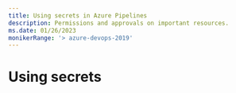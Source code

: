 ```yaml
---
title: Using secrets in Azure Pipelines
description: Permissions and approvals on important resources.
ms.date: 01/26/2023
monikerRange: '> azure-devops-2019'
---
```


# Using secrets

